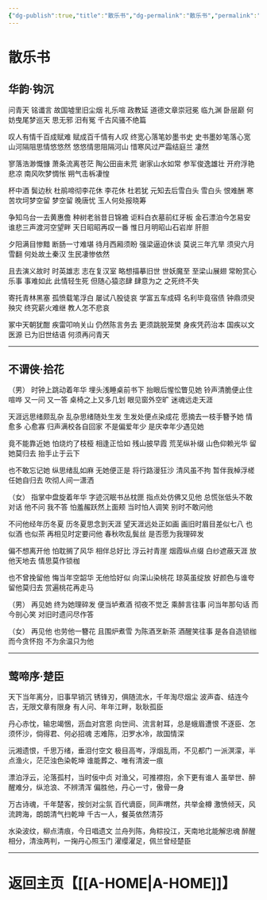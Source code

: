```yaml
---
{"dg-publish":true,"title":"散乐书","dg-permalink":"散乐书","permalink":"/散乐书/","dgPassFrontmatter":true}
---
```


# 散乐书
## 华韵·钩沉
问青天 铭谶言 故国墟里旧尘烟
礼乐喧 政教延 道德文章崇冠冕
临九渊 卧层巅 何妨曳尾梦巡天
思无邪 汨有冤 千古风骚不绝篇
 
叹人有情千百成赋难 赋成百千情有人叹
终宽心落笔妙墨书史 史书墨妙笔落心宽
山河隔阻思情悠悠然 悠悠情思阻隔河山
惜寒风过严霜结庭兰 凄然
 
寥落浩渺慨慷 萧条流离苍茫
陶公田亩未荒 谢家山水如常
参军俊逸雄壮 开府浮艳悲凉
南风吹梦惆怅 朔气击柝凄惶
 
杯中酒 鬓边秋 杜鹃啼彻李花休
李花休 杜若犹 元知去后雪白头
雪白头 恨难酬 寒苦坎坷梦空留
梦空留 晚唐忧 玉人何处报晓筹
 
争知乌台一去黄惠儋 种树老翁昔日锦襜
讵料白衣墓前红牙板 金石漂泊今怎易安
谁悲三声渡河空望畔 天日昭昭再叹一番
惟日月明昭山石岩岸 肝胆
 
夕阳满目惨黯 断肠一寸难堪
待月西厢须盼 强梁逼迫休谈
莫说三年亢旱 须臾六月雪翻
何处故土秦汉 生民凄惨依然
 
且去演义故时 时英雄志 志在复汉室
略想描摹旧世 世妖魔至 至梁山展翅
常盼赏心乐事 事难如此 此情轻生死
但随心猿恣肆 肆意为之 之死终不失
 
寄托青林黑塞 孤愤载笔浮白
屡试八股徒哀 学富五车成碍
名利毕竟宿债 钟鼎须臾殃灾
终究薪火难继 教人怎不悲哀
 
冢中天朝犹酣 疾雷叩响关山
仍然陈言务去 更须跳脱笼樊
身疾凭药治本 国疾以文医源
已为旧世结语 何须再问青天

---

## 不谓侠·拾花
（男）
时钟上跳动着年华
埋头浅睡桌前书下
抬眼后惺忪瞥见她
铃声清脆便止住喧哗
又一问 又一答
桌椅之上又多几划
眼见窗外空旷
迷魂远走天涯
 
天涯远思绪颇乱杂
乱杂思绪随处生发
生发处便点染成花
愿摘去一枝手簪予她
情愈多 心愈寡
归声满校各自回家
不是偏爱年少
是庆幸年少遇见她
 
竟不能靠近她
怕烧灼了枝桠
相逢正恰如 残山披早霞
荒芜纵补缀 山色仰赖光华
留她莫归去 抬手止于云下
 
也不敢忘记她
纵思绪乱如麻
无她便正是 将行路漫狂沙
清风虽不拘 暂伴我棹浮槎
任她自归去 吹彻人间一潇洒
 
（女）
指掌中盘旋着年华
字迹沉眠书丛枕匣
指点处仿佛又见他
总慌张低头不敢对话
他不问 我不答
怕羞赧跃然上面颊
当时怕人调笑
别时不敢问他
 
不问他经年历冬夏
历冬夏思念到天涯
望天涯远处正如画
画旧时眉目差似七八
也似酒 也似茶
再相见时定要问他
春秋吹乱鬓丝
是否愿为我理碎发
 
偏不想离开他
怕耽搁了风华
相伴总好比 浮云衬青崖
烟霞纵点缀 白纱遮蔽天涯
放他天地去 情思莫作锁枷
 
也不曾挽留他
悔当年空韶华
无他恰好似 向深山染桃花
琼英虽绽放 好颜色与谁夸
留他莫归去 赏遍桃花再走马
 
（男）
再见她 终为她理碎发
便当垆煮酒 彻夜不觉乏
乘醉言往事 问当年那句话
而今剖心笑 对旧时遗问尽作答
 
（女）
再见他 也劳他一簪花
且围炉煮雪 为陈酒烹新茶
酒醒笑往事 是各自造锁枷
而今贪怀抱 不为余温只为他

---

## 莺啼序·楚臣
天下当年离分，旧事早销沉
锈锋刃，俱随流水，千年淘尽烟尘
波声杳、结连今古，无限文章有限身
有人问、年年江畔，耿耿孤臣
 
丹心赤忱，输忠竭悃，沥血对宫恩
向世间、流言射耳，总是蛾眉遭恨
不逐臣、怎须怀沙，倘得君、何必招魂
志难陈，汨罗水冷，故国情深
 
沅湘遗恨，千思万绪，垂泪付空文
极目高岑，浮烟乱雨，不见都门
一派溟濛，半点渔火，茫茫浊色染乾坤
谁能葬之、唯有清波一痕
 
漂泊浮云，沦落孤村，当时佞中贞
对渔父，可推襟抱，余下更有谁人
虽举世、醉醒难分，纵沧浪、不辨清浑
偏胜他，丹心一寸，傲骨一身
 
万古诗魂，千年楚客，按剑对尘氛
百代谪臣，同声喟然，共举金樽
激愤倾天，风流跨海，朗朗清气扫乾坤
千古一人，餐英依然清芬
 
水染波纹，柳点清痕，今日唱遗文
兰舟列陈，角粽投江，天南地北能解忠魂
醉醒相分，清浊两判，一掬丹心照玉门
濯缨濯足，佩兰曾经楚臣

---

# 返回主页【[[A-HOME\|A-HOME]]】